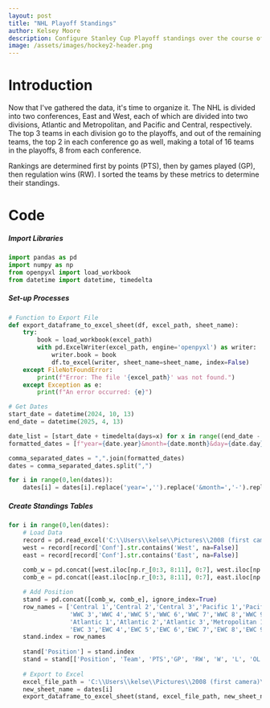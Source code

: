 ```yaml
---
layout: post
title: "NHL Playoff Standings"
author: Kelsey Moore
description: Configure Stanley Cup Playoff standings over the course of the 2024-25 NHL season
image: /assets/images/hockey2-header.png
---
```


# Introduction

Now that I've gathered the data, it's time to organize it. The NHL is divided into two conferences, East and West, each of which are divided into two divisions, Atlantic and Metropolitan, and Pacific and Central, respectively. The top 3 teams in each division go to the playoffs, and out of the remaining teams, the top 2 in each conference go as well, making a total of 16 teams in the playoffs, 8 from each conference.

Rankings are determined first by points (PTS), then by games played (GP), then regulation wins (RW). I sorted the teams by these metrics to determine their standings.

# Code

##### Import Libraries
```python
import pandas as pd
import numpy as np
from openpyxl import load_workbook
from datetime import datetime, timedelta
```

##### Set-up Processes
```python
# Function to Export File
def export_dataframe_to_excel_sheet(df, excel_path, sheet_name):
    try:
        book = load_workbook(excel_path)
        with pd.ExcelWriter(excel_path, engine='openpyxl') as writer:
            writer.book = book
            df.to_excel(writer, sheet_name=sheet_name, index=False)
    except FileNotFoundError:
        print(f"Error: The file '{excel_path}' was not found.")
    except Exception as e:
        print(f"An error occurred: {e}")

# Get Dates
start_date = datetime(2024, 10, 13)
end_date = datetime(2025, 4, 13)

date_list = [start_date + timedelta(days=x) for x in range((end_date - start_date).days + 1)]
formatted_dates = [f"year={date.year}&month={date.month}&day={date.day}" for date in date_list]

comma_separated_dates = ",".join(formatted_dates)
dates = comma_separated_dates.split(",")

for i in range(0,len(dates)):
    dates[i] = dates[i].replace('year=','').replace('&month=','-').replace('&day=','-')
```

##### Create Standings Tables
```python
for i in range(0,len(dates):
    # Load Data
    record = pd.read_excel('C:\\Users\\kelse\\Pictures\\2008 (first camera)\\NHL Records.xlsx', sheet_name=dates[i])
    west = record[record['Conf'].str.contains('West', na=False)]
    east = record[record['Conf'].str.contains('East', na=False)]
    
    comb_w = pd.concat([west.iloc[np.r_[0:3, 8:11], 0:7], west.iloc[np.r_[3:8, 11:16], 0:7].sort_values(by=['PTS', 'GP', 'RW'], ascending=[False, True, False])], ignore_index=True)
    comb_e = pd.concat([east.iloc[np.r_[0:3, 8:11], 0:7], east.iloc[np.r_[3:8, 11:16], 0:7].sort_values(by=['PTS', 'GP', 'RW'], ascending=[False, True, False])], ignore_index=True)

    # Add Position
    stand = pd.concat([comb_w, comb_e], ignore_index=True)
    row_names = ['Central 1','Central 2','Central 3','Pacific 1','Pacific 2','Pacific 3','W Wild Card 1','W Wild Card 2',
                 'WWC 3','WWC 4','WWC 5','WWC 6','WWC 7','WWC 8','WWC 9','WWC 10',
                 'Atlantic 1','Atlantic 2','Atlantic 3','Metropolitan 1','Metropolitan 2','Metropolitan 3','E Wild Card 1','E Wild Card 2',
                 'EWC 3','EWC 4','EWC 5','EWC 6','EWC 7','EWC 8','EWC 9','EWC 10']
    stand.index = row_names
    
    stand['Position'] = stand.index
    stand = stand[['Position', 'Team', 'PTS','GP', 'RW', 'W', 'L', 'OL']]
    
    # Export to Excel
    excel_file_path = 'C:\\Users\\kelse\\Pictures\\2008 (first camera)\\NHL Playoff Standings.xlsx' 
    new_sheet_name = dates[i]
    export_dataframe_to_excel_sheet(stand, excel_file_path, new_sheet_name)
```
